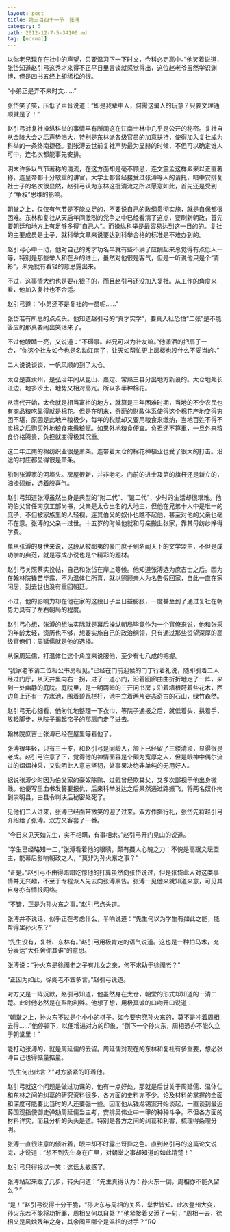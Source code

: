 ```yaml
---
layout: post
title: 第三百四十一节　张溥
category: 5
path: 2012-12-7-5-34100.md
tag: [normal]
---
```


以你老兄现在在社中的声望，只要温习下一下时文，今科必定高中。”他笑着说道，张岱知道赵引弓这秀才来得不正平日里言谈就感觉得出，这位赵老爷虽然学识渊博，但是四书五经上却稀松的很。

“小弟正是弄不来时文……”

张岱笑了笑，压低了声音说道：“即是我辈中人，何需这骗人的玩意？只要文理通顺就是了！”

赵引弓对复社操纵科举的事情早有所闻这在江南士林中几乎是公开的秘密。复社自从金陵大会之后声势浩大，特别是东林派各级官员的加意扶持，使得加入复社成为科举的一条终南捷径。到张溥去世前复社声势最为显赫的时候，不但可以确定谁人可中，连名次都能事先安排。

明末许多以气节著称的清流，在这方面却是毫不顾忌，连文震孟这样素来以正直著称，连皇帝都十分敬重的讲官，大学士都曾经接受过张溥等人的请托，暗中安排复社士子的名次很显然，赵引弓认为东林这批清流之所以愿意如此，首先还是受到了“争权”思维的影响。

朝堂之上，仅仅有气节是不能立足的，不要说自己的政纲贯彻实施，就是自保都很困难。东林和复社从天启年间激烈的党争之中已经看清了这点，要刷新朝政，首先要朝廷和地方上有足够多得“自己人”。而操纵科举是最容易达到这一目的的。复社的主要成员是士子，就科举文章来说要达到科举合格的标准是不难办到的。

赵引弓心中一动，他对自己的秀才功名早就有些不满了应酬起来总觉得有点低人一等，特别是那些举人和在乡的进士，虽然对他很是客气，但是一听说他只是个“青衫”，未免就有看轻的意思露出来。

不过，这事情大约也是要花银子的，而且赵引弓还没加入复社。从工作的角度来看，他加入复社也不合适。

赵引弓道：“小弟还不是复社的一员呢……”

张岱若有所思的点点头。他知道赵引弓的“真才实学”，要真入社恐怕“二张”是不能答应的那真要闹出笑话来了。

不过他眼睛一亮，又说道：“不碍事。赵兄可以为社友嘛。”他潇洒的把扇子一合，“你这个社友如今也是名动江南了，让天如帮忙更上层楼也没什么不妥当的。”

二人说说谈谈，一帆风顺的到了太仓。

太仓是直隶州，是弘治年间从昆山、嘉定、常熟三县分出地方新设的。太仓地处长江边，地多沙土，地势又相对高亢。所以多半种棉花。

从清代开始，太仓就是相当富裕的地方，就算是三年困难时期，当地的不少农民也有商品粮吃靠得就是棉花。但是在明末，奇葩的财政体系使得这个棉花产地变得穷困不堪，原因是此地产粮极少，每年的税赋却又要用粮食来缴纳，当地百姓不得不卖棉之后购买外地粮食来缴粮赋。如果外地粮食便宜。负担还不算重，一旦外来粮食价格腾贵，负担就变得极其沉重。

这二年江南的棉纺织业很是萧条。连带着太仓的棉花种植业也受了很大的打击。沿途的村庄都显得很是萧条。

船到张溥家的河埠头。房屋很新，并非老宅。门前的进士及第的旗杆还是新立的，油漆硕新，透着股喜气。

赵引弓知道张溥虽然出身是典型的“附二代”、“馆二代”，少时的生活却很艰难。他的伯父曾任南京工部尚书，父亲是太仓出名的大地主，但他在兄弟十人中是唯一的庶子，不但被家族里的人轻视，连其伯父的奴仆也瞧不起他，甚至对他的父亲也毫不在意。张溥的父亲一过世。十五岁的时候他就和母亲搬出张家，靠其母纺纱挣得学费。

单从张溥的身世来说，这段从被鄙夷的豪门庶子到名闻天下的文学盟主，不但是成功学的典范，就是写成小说也是个精彩的题材。

赵引弓关照蔡实投帖，自己和张岱在岸上等候。他知道张溥选为庶吉士之后。因为在翰林院锋芒毕露，不为温体仁所喜，就以照顾亲人为名告假回家，自此一直在家闲居，到去世也没有重回朝廷。

不过，他的影响力却在他在家的这段日子里日益膨胀，一度甚至到了通过复社在朝势力具有了左右朝局的程度。

赵引弓心想，张溥的想法实际就是幕后操纵朝局毕竟作为一个官僚来说，他和张采的年龄太轻，资历也不够，想要实施自己的政治纲领，只有通过那些资望深厚的高级官僚们：周延儒就是他的选择。

从保周延儒，打温体仁这个角度来说服他，至少有七八成的把握。

“我家老爷请二位相公书房相见。”已经在门前迎候的门丁行着礼说，随即引着二人经过门厅，从天井里向右一拐，进了一道小门，沿着回廊曲曲折折地走了一阵，来到一处幽静的庭院。庭院里，是一明两暗的三开问书房；沿着墙根莳着些花木，西边角上还有一方水池，围着碧瓦栏杆，池中立着两片姿态奇古的石山，绿竹森然。

赵引弓无心细看，他匆忙地整理一下衣巾，等院子通报之后，就低着头，拱着手，放轻脚步，从院子揭起帘子的那扇门走了进去。

翰林院庶吉士张溥已经在屋里等着他了。

张溥很年轻，只有三十岁，和赵引弓是同龄人，颔下已经留了三缕清须，显得很是老成。赵引弓注意了下，觉得他的神情面容是个颇为宽厚之人，但是眼神中偶尔流过的熠熠神采，又说明此人意志坚韧，处事果决绝非单纯的无用好人。

据说张溥少时因为伯父家的豪奴陈鹏、过鲲曾经欺其父，又多次鄙视于他出身微贱。他便写里血书发誓要报仇，后来科举发达之后果然通过路振飞，将两名奴仆拘到崇明县，由县令判决后秘密处死了。

见他们二人进来，张溥已经面带微笑的迎了过来。双方作揖行礼，张岱先将赵引弓介绍给了张溥。双方又客套了一番。

“今日来见天如先生，实不相瞒，有事相求。”赵引弓开门见山的说道。

“学生已经略知一二，”张溥看着他的眼睛，颇有摄人心魄之力：不愧是高踞文坛盟主，能幕后影响朝政之人，“莫非为孙火东之事？”

“正是。”赵引弓不由得暗暗吃惊他的打算虽然向张岱说过，但是张岱此人对这类事情并无兴趣，不至于专程派人先去向张溥禀告。张溥一见他来就知道来意，可见其自身亦有情报网络。

“不错，正是为孙火东之事。”赵引弓点头道。

张溥并不说话，似乎正在考虑什么，半响说道：“先生何以为学生有如此之能，能帮得里孙火东？”

“先生没有，复社、东林有。”赵引弓用极肯定的语气说道。这也是一种拍马术，充分表达“大任舍你其谁”的意思。

张溥说：“孙火东是徐阁老之子有儿女之亲，何不求助于徐阁老？”

“正因为如此，徐阁老不宜多言。”赵引弓说道。

对方又是一阵沉默，赵引弓知道，他虽然身在太仓，朝堂的形式却知道的一清二楚。此时他必然是在斟酌利弊。他想了想，用极真诚的口吻开口说道：

“朝堂之上，孙火东不过是个小小的棋子。如今要穷究孙火东的，莫不是冲着周相去得……”他停顿下，以便增进对方的印象，“倒下一个孙火东，周相恐亦不能久立于朝堂里！”

能打动张溥的，就是周延儒的去留。周延儒对现在的东林和复社有多重要，想必张溥自己也得掂量掂量。

“先生何出此言？”对方紧紧的盯着他。

赵引弓就这个问题是做过功课的，他有一点好处，那就是后世关于周延儒、温体仁和东林之间的纠葛的研究资料很多，各方面的史料亦不少。论及材料的掌握的全面和深度可能要比当时的人还要强一些。因而他从钱龙锡案开始谈起，一直谈到最近薛国观指使御史弹劾周延儒当主考，安排吴伟业中一甲的种种斗争。不但各方面的材料详实，而且分析的头头是道。特别是各方之间的纠葛和利害，梳理得条理分明。

张溥一直很注意的倾听着，眼中却不时露出讶异之色。直到赵引弓的这篇论文说完，才说道：“想不到先生身在广里，对朝堂之事却知道的如此清楚！”

赵引弓只得报以一笑：这话太敏感了。

张溥站起来踱了几步，转头问道：“先生真得认为：孙火东一倒，周相亦不能久留么？”

“是！”赵引弓说得十分干脆，“孙火东与周相的关系，举世皆知。此次登州大变，孙火东若不能将功折罪，周相又何以自处？”他紧接着又添了一句，“周相一去，徐相又是风烛残年之身，其余阁臣哪个是温相的对手？”RQ
